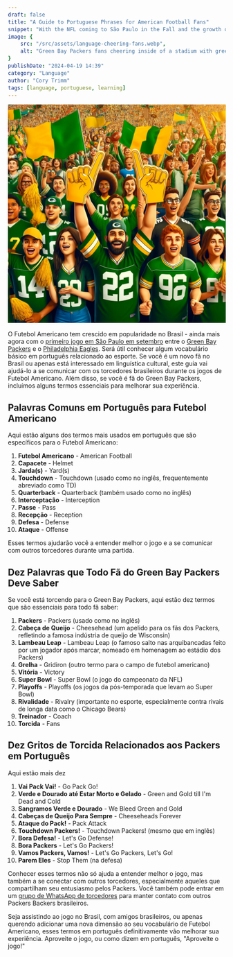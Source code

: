 ```yaml
---
draft: false
title: "A Guide to Portuguese Phrases for American Football Fans"
snippet: "With the NFL coming to São Paulo in the Fall and the growth of American Football in Brazil, it's handy to know some Portuguese vocabulary related to the sport."
image: {
    src: "/src/assets/language-cheering-fans.webp",
    alt: "Green Bay Packers fans cheering inside of a stadium with green and gold jerseys"
}
publishDate: "2024-04-19 14:39"
category: "Language"
author: "Cory Trimm"
tags: [language, portuguese, learning]
---
```


![Foto aérea gerada por IA de torcedores comemorando durante uma partida](../../assets/language-cheering-fans.webp)

O Futebol Americano tem crescido em popularidade no Brasil - ainda mais agora com o [primeiro jogo em São Paulo em setembro](https://www.nfl.com/news/sao-paulo-brazil-to-host-regular-season-game-during-2024-nfl-season) entre o [Green Bay Packers](https://www.packers.com/) e o [Philadelphia Eagles](https://www.philadelphiaeagles.com/). Será útil conhecer algum vocabulário básico em português relacionado ao esporte. Se você é um novo fã no Brasil ou apenas está interessado em linguística cultural, este guia vai ajudá-lo a se comunicar com os torcedores brasileiros durante os jogos de Futebol Americano. Além disso, se você é fã do Green Bay Packers, incluímos alguns termos essenciais para melhorar sua experiência.

## Palavras Comuns em Português para Futebol Americano

Aqui estão alguns dos termos mais usados em português que são específicos para o Futebol Americano:

1. **Futebol Americano** - American Football
2. **Capacete** - Helmet
3. **Jarda(s)** - Yard(s)
4. **Touchdown** - Touchdown (usado como no inglês, frequentemente abreviado como TD)
5. **Quarterback** - Quarterback (também usado como no inglês)
6. **Interceptação** - Interception
7. **Passe** - Pass
8. **Recepção** - Reception
9. **Defesa** - Defense
10. **Ataque** - Offense

Esses termos ajudarão você a entender melhor o jogo e a se comunicar com outros torcedores durante uma partida.

## Dez Palavras que Todo Fã do Green Bay Packers Deve Saber

Se você está torcendo para o Green Bay Packers, aqui estão dez termos que são essenciais para todo fã saber:

1. **Packers** - Packers (usado como no inglês)
2. **Cabeça de Queijo** - Cheesehead (um apelido para os fãs dos Packers, refletindo a famosa indústria de queijo de Wisconsin)
3. **Lambeau Leap** - Lambeau Leap (o famoso salto nas arquibancadas feito por um jogador após marcar, nomeado em homenagem ao estádio dos Packers)
4. **Grelha** - Gridiron (outro termo para o campo de futebol americano)
5. **Vitória** - Victory
6. **Super Bowl** - Super Bowl (o jogo do campeonato da NFL)
7. **Playoffs** - Playoffs (os jogos da pós-temporada que levam ao Super Bowl)
8. **Rivalidade** - Rivalry (importante no esporte, especialmente contra rivais de longa data como o Chicago Bears)
9. **Treinador** - Coach
10. **Torcida** - Fans

## Dez Gritos de Torcida Relacionados aos Packers em Português

Aqui estão mais dez 

1. **Vai Pack Vai!** - Go Pack Go!
2. **Verde e Dourado até Estar Morto e Gelado** - Green and Gold till I'm Dead and Cold
3. **Sangramos Verde e Dourado** - We Bleed Green and Gold
4. **Cabeças de Queijo Para Sempre** - Cheeseheads Forever
5. **Ataque do Pack!** - Pack Attack
6. **Touchdown Packers!** - Touchdown Packers! (mesmo que em inglês)
7. **Bora Defesa!** - Let's Go Defense!
8. **Bora Packers** - Let's Go Packers!
9. **Vamos Packers, Vamos!** - Let's Go Packers, Let's Go!
10. **Parem Eles** - Stop Them (na defesa)

Conhecer esses termos não só ajuda a entender melhor o jogo, mas também a se conectar com outros torcedores, especialmente aqueles que compartilham seu entusiasmo pelos Packers. Você também pode entrar em um [grupo de WhatsApp de torcedores](/chapters) para manter contato com outros Packers Backers brasileiros.

Seja assistindo ao jogo no Brasil, com amigos brasileiros, ou apenas querendo adicionar uma nova dimensão ao seu vocabulário de Futebol Americano, esses termos em português definitivamente vão melhorar sua experiência. Aproveite o jogo, ou como dizem em português, "Aproveite o jogo!"
